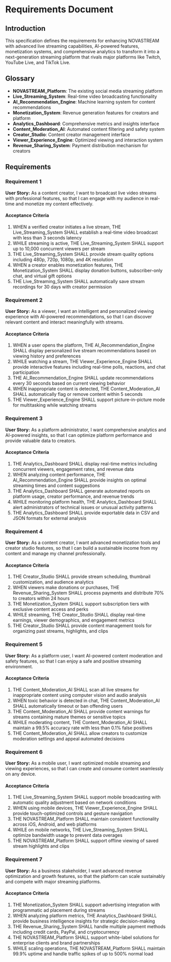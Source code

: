 # Requirements Document

## Introduction

This specification defines the requirements for enhancing NOVASTREAM with advanced live streaming capabilities, AI-powered features, monetization systems, and comprehensive analytics to transform it into a next-generation streaming platform that rivals major platforms like Twitch, YouTube Live, and TikTok Live.

## Glossary

- **NOVASTREAM_Platform**: The existing social media streaming platform
- **Live_Streaming_System**: Real-time video broadcasting functionality
- **AI_Recommendation_Engine**: Machine learning system for content recommendations
- **Monetization_System**: Revenue generation features for creators and platform
- **Analytics_Dashboard**: Comprehensive metrics and insights interface
- **Content_Moderation_AI**: Automated content filtering and safety system
- **Creator_Studio**: Content creator management interface
- **Viewer_Experience_Engine**: Optimized viewing and interaction system
- **Revenue_Sharing_System**: Payment distribution mechanism for creators

## Requirements

### Requirement 1

**User Story:** As a content creator, I want to broadcast live video streams with professional features, so that I can engage with my audience in real-time and monetize my content effectively.

#### Acceptance Criteria

1. WHEN a verified creator initiates a live stream, THE Live_Streaming_System SHALL establish a real-time video broadcast with less than 3 seconds latency
2. WHILE streaming is active, THE Live_Streaming_System SHALL support up to 10,000 concurrent viewers per stream
3. THE Live_Streaming_System SHALL provide stream quality options including 480p, 720p, 1080p, and 4K resolution
4. WHEN a creator enables monetization features, THE Monetization_System SHALL display donation buttons, subscriber-only chat, and virtual gift options
5. THE Live_Streaming_System SHALL automatically save stream recordings for 30 days with creator permission

### Requirement 2

**User Story:** As a viewer, I want an intelligent and personalized viewing experience with AI-powered recommendations, so that I can discover relevant content and interact meaningfully with streams.

#### Acceptance Criteria

1. WHEN a user opens the platform, THE AI_Recommendation_Engine SHALL display personalized live stream recommendations based on viewing history and preferences
2. WHILE watching a stream, THE Viewer_Experience_Engine SHALL provide interactive features including real-time polls, reactions, and chat participation
3. THE AI_Recommendation_Engine SHALL update recommendations every 30 seconds based on current viewing behavior
4. WHEN inappropriate content is detected, THE Content_Moderation_AI SHALL automatically flag or remove content within 5 seconds
5. THE Viewer_Experience_Engine SHALL support picture-in-picture mode for multitasking while watching streams

### Requirement 3

**User Story:** As a platform administrator, I want comprehensive analytics and AI-powered insights, so that I can optimize platform performance and provide valuable data to creators.

#### Acceptance Criteria

1. THE Analytics_Dashboard SHALL display real-time metrics including concurrent viewers, engagement rates, and revenue data
2. WHEN analyzing content performance, THE AI_Recommendation_Engine SHALL provide insights on optimal streaming times and content suggestions
3. THE Analytics_Dashboard SHALL generate automated reports on platform usage, creator performance, and revenue trends
4. WHILE monitoring platform health, THE Analytics_Dashboard SHALL alert administrators of technical issues or unusual activity patterns
5. THE Analytics_Dashboard SHALL provide exportable data in CSV and JSON formats for external analysis

### Requirement 4

**User Story:** As a content creator, I want advanced monetization tools and creator studio features, so that I can build a sustainable income from my content and manage my channel professionally.

#### Acceptance Criteria

1. THE Creator_Studio SHALL provide stream scheduling, thumbnail customization, and audience analytics
2. WHEN viewers make donations or purchases, THE Revenue_Sharing_System SHALL process payments and distribute 70% to creators within 24 hours
3. THE Monetization_System SHALL support subscription tiers with exclusive content access and perks
4. WHILE streaming, THE Creator_Studio SHALL display real-time earnings, viewer demographics, and engagement metrics
5. THE Creator_Studio SHALL provide content management tools for organizing past streams, highlights, and clips

### Requirement 5

**User Story:** As a platform user, I want AI-powered content moderation and safety features, so that I can enjoy a safe and positive streaming environment.

#### Acceptance Criteria

1. THE Content_Moderation_AI SHALL scan all live streams for inappropriate content using computer vision and audio analysis
2. WHEN toxic behavior is detected in chat, THE Content_Moderation_AI SHALL automatically timeout or ban offending users
3. THE Content_Moderation_AI SHALL provide content warnings for streams containing mature themes or sensitive topics
4. WHILE moderating content, THE Content_Moderation_AI SHALL maintain a 99.5% accuracy rate with less than 0.1% false positives
5. THE Content_Moderation_AI SHALL allow creators to customize moderation settings and appeal automated decisions

### Requirement 6

**User Story:** As a mobile user, I want optimized mobile streaming and viewing experiences, so that I can create and consume content seamlessly on any device.

#### Acceptance Criteria

1. THE Live_Streaming_System SHALL support mobile broadcasting with automatic quality adjustment based on network conditions
2. WHEN using mobile devices, THE Viewer_Experience_Engine SHALL provide touch-optimized controls and gesture navigation
3. THE NOVASTREAM_Platform SHALL maintain consistent functionality across iOS, Android, and web platforms
4. WHILE on mobile networks, THE Live_Streaming_System SHALL optimize bandwidth usage to prevent data overages
5. THE NOVASTREAM_Platform SHALL support offline viewing of saved stream highlights and clips

### Requirement 7

**User Story:** As a business stakeholder, I want advanced revenue optimization and growth features, so that the platform can scale sustainably and compete with major streaming platforms.

#### Acceptance Criteria

1. THE Monetization_System SHALL support advertising integration with programmatic ad placement during streams
2. WHEN analyzing platform metrics, THE Analytics_Dashboard SHALL provide business intelligence insights for strategic decision-making
3. THE Revenue_Sharing_System SHALL handle multiple payment methods including credit cards, PayPal, and cryptocurrency
4. THE NOVASTREAM_Platform SHALL support white-label solutions for enterprise clients and brand partnerships
5. WHILE scaling operations, THE NOVASTREAM_Platform SHALL maintain 99.9% uptime and handle traffic spikes of up to 500% normal load